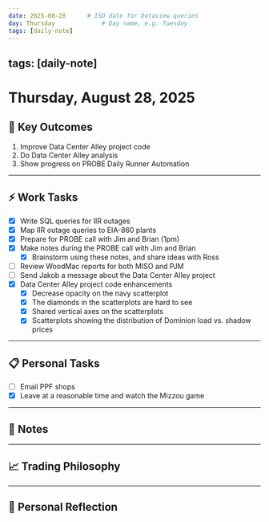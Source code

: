 ```yaml
---
date: 2025-08-28      # ISO date for Dataview queries
day: Thursday             # Day name, e.g. Tuesday
tags: [daily-note]
---
```

tags: [daily-note]
---
# Thursday, August 28, 2025

## 🎯 Key Outcomes
1. Improve Data Center Alley project code
2. Do Data Center Alley analysis
3. Show progress on PROBE Daily Runner Automation

---
## ⚡ Work Tasks
- [x] Write SQL queries for IIR outages
- [x] Map IIR outage queries to EIA-860 plants
- [x] Prepare for PROBE call with Jim and Brian (1pm)
- [x] Make notes during the PROBE call with Jim and Brian
	- [x] Brainstorm using these notes, and share ideas with Ross
- [ ] Review WoodMac reports for both MISO and PJM
- [ ] Send Jakob a message about the Data Center Alley project
- [x] Data Center Alley project code enhancements
	- [x] Decrease opacity on the navy scatterplot
	- [x] The diamonds in the scatterplots are hard to see
	- [x] Shared vertical axes on the scatterplots
	- [x] Scatterplots showing the distribution of Dominion load vs. shadow prices

---
## 📋 Personal Tasks
- [ ] Email PPF shops
- [x] Leave at a reasonable time and watch the Mizzou game

---
## 📝 Notes


---
## 📈 Trading Philosophy


---
## 🤔 Personal Reflection
